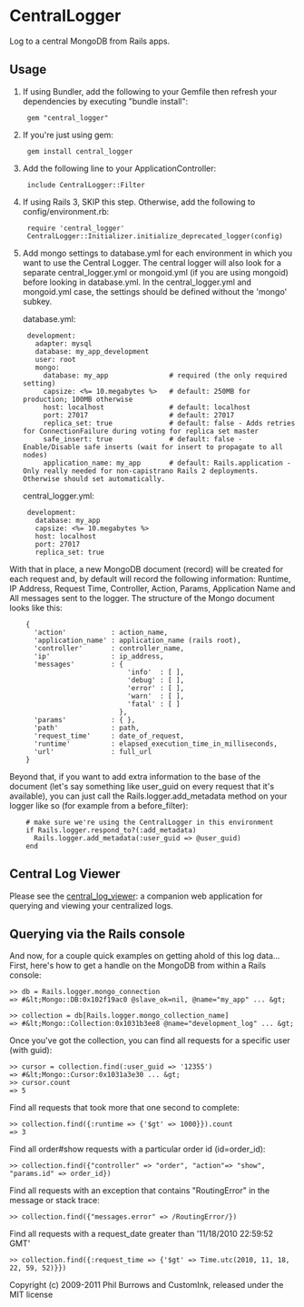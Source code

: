 # CentralLogger

Log to a central MongoDB from Rails apps.

## Usage

1. If using Bundler, add the following to your Gemfile then refresh your dependencies by executing "bundle install":

        gem "central_logger"

1. If you're just using gem:

        gem install central_logger

1. Add the following line to your ApplicationController:

        include CentralLogger::Filter

1. If using Rails 3, SKIP this step.  Otherwise, add the following to config/environment.rb:

        require 'central_logger'
        CentralLogger::Initializer.initialize_deprecated_logger(config)

1. Add mongo settings to database.yml for each environment in which you want to use the Central Logger. The central logger will also
   look for a separate central_logger.yml or mongoid.yml (if you are using mongoid) before looking in database.yml.
   In the central_logger.yml and mongoid.yml case, the settings should be defined without the 'mongo' subkey.

   database.yml:

        development:
          adapter: mysql
          database: my_app_development
          user: root
          mongo:
            database: my_app               # required (the only required setting)
            capsize: <%= 10.megabytes %>   # default: 250MB for production; 100MB otherwise
            host: localhost                # default: localhost
            port: 27017                    # default: 27017
            replica_set: true              # default: false - Adds retries for ConnectionFailure during voting for replica set master
            safe_insert: true              # default: false - Enable/Disable safe inserts (wait for insert to propagate to all nodes)
            application_name: my_app       # default: Rails.application - Only really needed for non-capistrano Rails 2 deployments. Otherwise should set automatically.

    central_logger.yml:

        development:
          database: my_app
          capsize: <%= 10.megabytes %>
          host: localhost
          port: 27017
          replica_set: true

  With that in place, a new MongoDB document (record) will be created for each request and,
  by default will record the following information: Runtime, IP Address, Request Time, Controller,
  Action, Params, Application Name and All messages sent to the logger. The structure of the Mongo document looks like this:

        {
          'action'           : action_name,
          'application_name' : application_name (rails root),
          'controller'       : controller_name,
          'ip'               : ip_address,
          'messages'         : {
                                 'info'  : [ ],
                                 'debug' : [ ],
                                 'error' : [ ],
                                 'warn'  : [ ],
                                 'fatal' : [ ]
                               },
          'params'           : { },
          'path'             : path,
          'request_time'     : date_of_request,
          'runtime'          : elapsed_execution_time_in_milliseconds,
          'url'              : full_url
        }

  Beyond that, if you want to add extra information to the base of the document
  (let's say something like user_guid on every request that it's available),
  you can just call the Rails.logger.add_metadata method on your logger like so
  (for example from a before_filter):

        # make sure we're using the CentralLogger in this environment
        if Rails.logger.respond_to?(:add_metadata)
          Rails.logger.add_metadata(:user_guid => @user_guid)
        end

## Central Log Viewer

  Please see the [central\_log\_viewer](https://github.com/customink/central_log_viewer):
  a companion web application for querying and viewing your centralized logs.

## Querying via the Rails console

And now, for a couple quick examples on getting ahold of this log data...
First, here's how to get a handle on the MongoDB from within a Rails console:

    >> db = Rails.logger.mongo_connection
    => #&lt;Mongo::DB:0x102f19ac0 @slave_ok=nil, @name="my_app" ... &gt;

    >> collection = db[Rails.logger.mongo_collection_name]
    => #&lt;Mongo::Collection:0x1031b3ee8 @name="development_log" ... &gt;

Once you've got the collection, you can find all requests for a specific user (with guid):

    >> cursor = collection.find(:user_guid => '12355')
    => #&lt;Mongo::Cursor:0x1031a3e30 ... &gt;
    >> cursor.count
    => 5

Find all requests that took more that one second to complete:

    >> collection.find({:runtime => {'$gt' => 1000}}).count
    => 3

Find all order#show requests with a particular order id (id=order_id):

    >> collection.find({"controller" => "order", "action"=> "show", "params.id" => order_id})

Find all requests with an exception that contains "RoutingError" in the message or stack trace:

    >> collection.find({"messages.error" => /RoutingError/})

Find all requests with a request_date greater than '11/18/2010 22:59:52 GMT'

    >> collection.find({:request_time => {'$gt' => Time.utc(2010, 11, 18, 22, 59, 52)}})

Copyright (c) 2009-2011 Phil Burrows and CustomInk, released under the MIT license
